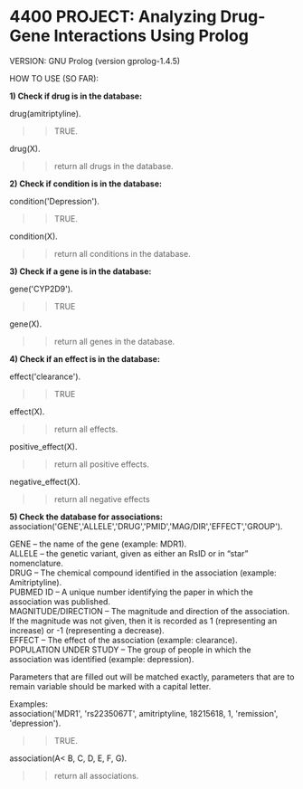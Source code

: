 # 4400 PROJECT: Analyzing Drug-Gene Interactions Using Prolog

VERSION: GNU Prolog (version gprolog-1.4.5)

HOW TO USE (SO FAR):

**1) Check if drug is in the database:**

drug(amitriptyline).
>>TRUE.

drug(X).
>>return all drugs in the database.

**2) Check if condition is in the database:**

condition('Depression').
>>TRUE.

condition(X).
>>return all conditions in the database.

**3) Check if a gene is in the database:**

gene('CYP2D9').
>>TRUE

gene(X).
>>return all genes in the database.

**4) Check if an effect is in the database:**

effect('clearance').
>>TRUE

effect(X).
>>return all effects.

positive_effect(X).
>>return all positive effects.

negative_effect(X).
>>return all negative effects


**5) Check the database for associations:**
association('GENE','ALLELE','DRUG','PMID','MAG/DIR','EFFECT','GROUP').

GENE – the name of the gene (example: MDR1).<br />
ALLELE – the genetic variant, given as either an RsID or in “star” nomenclature.<br />
DRUG – The chemical compound identified in the association (example: Amitriptyline).<br />
PUBMED ID – A unique number identifying the paper in which the association was published.<br />
MAGNITUDE/DIRECTION – The magnitude and direction of the association. If the magnitude was not given, then it is recorded as 1 (representing an increase) or -1 (representing a decrease).<br />
EFFECT – The effect of the association (example: clearance).<br />
POPULATION UNDER STUDY – The group of people in which the association was identified (example: depression).<br />

Parameters that are filled out will be matched exactly, parameters that are to remain variable should be marked with a capital letter.

Examples:<br />
association('MDR1', 'rs2235067T', amitriptyline, 18215618, 1, 'remission', 'depression').
>>TRUE.

association(A< B, C, D, E, F, G).
>>return all associations.
